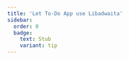 ```yaml
---
title: 'Let To-Do App use Libadwaita'
sidebar:
  order: 0
  badge:
    text: Stub
    variant: tip
---
```


 